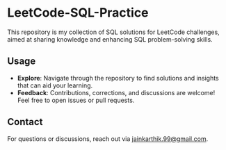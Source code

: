 # LeetCode-SQL-Practice

This repository is my collection of SQL solutions for LeetCode challenges, aimed at sharing knowledge and enhancing SQL problem-solving skills.

<!--
## Contents

- **Solutions**: My SQL solutions for LeetCode problems, focusing on logic and efficiency.
- **Study Notes**: Key SQL concepts and optimization techniques gleaned from my experiences.
- **Resources**: Curated list of helpful SQL and LeetCode resources.
-->

## Usage

- **Explore**: Navigate through the repository to find solutions and insights that can aid your learning.
- **Feedback**: Contributions, corrections, and discussions are welcome! Feel free to open issues or pull requests.

## Contact

For questions or discussions, reach out via [jainkarthik.99@gmail.com](jainkarthik.99@gmail.com).
